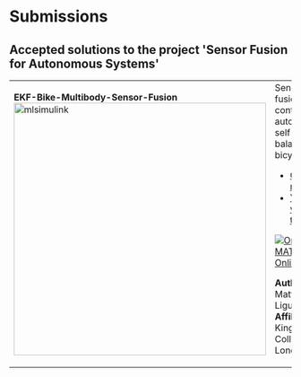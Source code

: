 # Submissions

## Accepted solutions to the project 'Sensor Fusion for Autonomous Systems'
<table>
<tr class="odd">
<td>
<b>EKF-Bike-Multibody-Sensor-Fusion</b><br>
<img src="https://github.com/matteo-liguori/EKF-Bike-Multibody-Sensor-Fusion-/blob/main/Intro.gif" alt="mlsimulink" width="450"/>
</td>
<td> 
Sensor fusion and control for an autonomus self-balancing bicycle<br>
<ul>
<li><a href="https://github.com/matteo-liguori/EKF-Bike-Multibody-Sensor-Fusion-">GitHub repository</a></li>
<li><a href="https://www.youtube.com/watch?v=VVJciPWCw04&list=PLn8PRpmsu08ogRonqegcx8xJCSSQO5yVX&index=2&t=196s">YouTube video tutorial</a></li></ul>

[![Open in MATLAB Online](https://www.mathworks.com/images/responsive/global/open-in-matlab-online.svg)](https://matlab.mathworks.com/open/github/v1?repo=matteo-liguori/EKF-Bike-Multibody-Sensor-Fusion-)

**Author:** Matteo Liguori</br>
**Affiliation:** King's College London
</td>
</tr>
</table>
